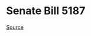 # Senate Bill 5187

[Source](http://lawfilesext.leg.wa.gov/biennium/2023-24/Pdf/Bills/Senate%20Bills/5187.pdf)